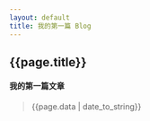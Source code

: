 ```yaml
---
layout: default
title: 我的第一篇 Blog
---
```


## {{page.title}}

#### 我的第一篇文章

> {{page.data | date_to_string}}

